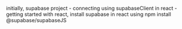 initially, supabase project - connecting using supabaseClient
in react - getting started with react, install supabase in react using npm install @supabase/supabaseJS
